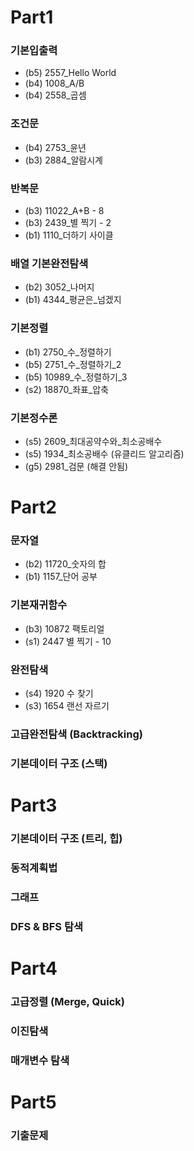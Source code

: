 # Part1

### 기본입출력

- (b5) 2557_Hello World
- (b4) 1008_A/B
- (b4) 2558_곱셈

### 조건문

- (b4) 2753_윤년
- (b3) 2884_알람시계

### 반복문

- (b3) 11022_A+B - 8
- (b3) 2439_별 찍기 - 2
- (b1) 1110_더하기 사이클

### 배열 기본완전탐색

- (b2) 3052_나머지
- (b1) 4344_평균은_넘겠지

### 기본정렬

- (b1) 2750_수_정렬하기
- (b5) 2751_수_정렬하기_2
- (b5) 10989_수_정렬하기_3
- (s2) 18870_좌표_압축

### 기본정수론

- (s5) 2609_최대공약수와_최소공배수
- (s5) 1934_최소공배수 (유클리드 알고리즘)
- (g5) 2981_검문 (해결 안됨)

# Part2

### 문자열

- (b2) 11720_숫자의 합
- (b1) 1157_단어 공부

### 기본재귀함수

- (b3) 10872 팩토리얼
- (s1) 2447 별 찍기 - 10

### 완전탐색

- (s4) 1920 수 찾기
- (s3) 1654	랜선 자르기

### 고급완전탐색 (Backtracking)

### 기본데이터 구조 (스택)

# Part3

### 기본데이터 구조 (트리, 힙)

### 동적계획법

### 그래프

### DFS & BFS 탐색

# Part4

### 고급정렬 (Merge, Quick)

### 이진탐색

### 매개변수 탐색

# Part5

### 기출문제
